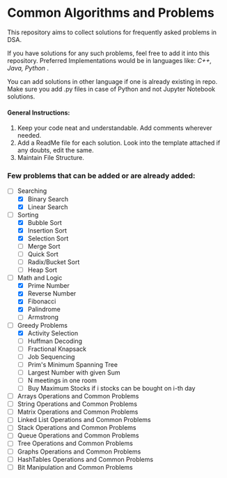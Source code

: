 # Common Algorithms and Problems

This repository aims to collect solutions for frequently asked problems in DSA.

If you have solutions for any such problems, feel free to add it into this repository. Preferred Implementations would be in languages like: _C++, Java, Python_ .

You can add solutions in other language if one is already existing in repo.
Make sure you add .py files in case of Python and not Jupyter Notebook solutions.

#### General Instructions:

1. Keep your code neat and understandable. Add comments wherever needed.
2. Add a ReadMe file for each solution. Look into the template attached if any doubts, edit the same.
3. Maintain File Structure.

### Few problems that can be added or are already added:

- [ ] Searching
  - [x] Binary Search
  - [x] Linear Search
- [ ] Sorting
  - [x] Bubble Sort
  - [x] Insertion Sort
  - [x] Selection Sort
  - [ ] Merge Sort
  - [ ] Quick Sort
  - [ ] Radix/Bucket Sort
  - [ ] Heap Sort
- [ ] Math and Logic
  - [x] Prime Number
  - [x] Reverse Number
  - [x] Fibonacci
  - [x] Palindrome
  - [ ] Armstrong
- [ ] Greedy Problems
  - [x] Activity Selection
  - [ ] Huffman Decoding
  - [ ] Fractional Knapsack
  - [ ] Job Sequencing
  - [ ] Prim's Minimum Spanning Tree
  - [ ] Largest Number with given Sum
  - [ ] N meetings in one room
  - [ ] Buy Maximum Stocks if i stocks can be bought on i-th day
- [ ] Arrays Operations and Common Problems
- [ ] String Operations and Common Problems
- [ ] Matrix Operations and Common Problems
- [ ] Linked List Operations and Common Problems
- [ ] Stack Operations and Common Problems
- [ ] Queue Operations and Common Problems
- [ ] Tree Operations and Common Problems
- [ ] Graphs Operations and Common Problems
- [ ] HashTables Operations and Common Problems
- [ ] Bit Manipulation and Common Problems
